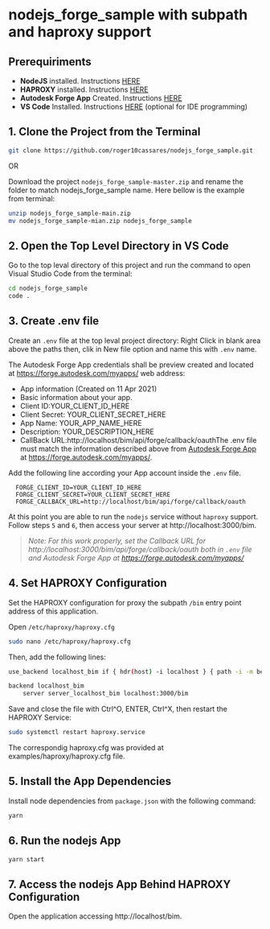 # nodejs_forge_sample with subpath and haproxy support


## Prerequiriments

* **NodeJS** installed. Instructions [HERE](https://nodejs.org/en/)
* **HAPROXY** installed. Instructions [HERE](http://www.haproxy.org/)
* **Autodesk Forge App** Created. Instructions [HERE](https://forge.autodesk.com/)
* **VS Code** Installed. Instructions [HERE](https://code.visualstudio.com/) (optional for IDE programming)



## 1. Clone the Project from the Terminal

```bash
git clone https://github.com/roger10cassares/nodejs_forge_sample.git
```

OR

Download the project `nodejs_forge_sample-master.zip` and rename the folder to match nodejs_forge_sample name. Here bellow is the example from terminal:

```bash
unzip nodejs_forge_sample-main.zip
mv nodejs_forge_sample-mian.zip nodejs_forge_sample
```



## 2. Open the Top Level Directory in VS Code

Go to the top leval directory of this project and run the command to open Visual Studio Code from the terminal:

```bash
cd nodejs_forge_sample
code .
```



## 3. Create .env file

Create an `.env` file at the top leval project directory: Right Click in blank area above the paths then, clik in New file option and name this with `.env` name.

The Autodesk Forge App credentials shall be preview created and located at https://forge.autodesk.com/myapps/ web address:

* App information (Created on 11 Apr 2021)
* Basic information about your app.
* Client ID:YOUR_CLIENT_ID_HERE
* Client Secret: YOUR_CLIENT_SECRET_HERE
* App Name: YOUR_APP_NAME_HERE
* Description: YOUR_DESCRIPTION_HERE
* CallBack URL:http://localhost/bim/api/forge/callback/oauthThe .env file must match the information described above from [Autodesk Forge App](https://forge.autodesk.com/) at https://forge.autodesk.com/myapps/.

Add the following line according your App account inside the `.env` file.

```env
  FORGE_CLIENT_ID=YOUR_CLIENT_ID_HERE
  FORGE_CLIENT_SECRET=YOUR_CLIENT_SECRET_HERE
  FORGE_CALLBACK_URL=http://localhost/bim/api/forge/callback/oauth
```

At this point you are able to run the `nodejs` service without `haproxy` support. Follow steps `5` and `6`, then access your server at http://localhost:3000/bim. 

> *Note: For this work properly, set the Callback URL for http://localhost:3000/bim/api/forge/callback/oauth both in `.env` file and Autodesk Forge App at https://forge.autodesk.com/myapps/*



## 4. Set HAPROXY Configuration

Set the HAPROXY configuration for proxy the subpath `/bim` entry point address of this application.

Open `/etc/haproxy/haproxy.cfg` 

```bash
sudo nano /etc/haproxy/haproxy.cfg
```

Then, add the following lines:

```bash
use_backend localhost_bim if { hdr(host) -i localhost } { path -i -m beg /bim }

backend localhost_bim
    server server_localhost_bim localhost:3000/bim
```

Save and close the file with Ctrl^O, ENTER, Ctrl^X, then restart the HAPROXY Service:

```bash
sudo systemctl restart haproxy.service
```

The correspondig haproxy.cfg was provided at examples/haproxy/haproxy.cfg file.



## 5. Install the App Dependencies

Install node dependencies from `package.json` with the following command:

```bash
yarn
```



## 6. Run the nodejs App

```bash
yarn start
```



## 7. Access the nodejs App Behind HAPROXY Configuration

Open the application accessing http://localhost/bim.